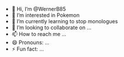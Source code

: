 - 👋 Hi, I’m @WernerB85
- 👀 I’m interested in Pokemon
- 🌱 I’m currently learning to stop monologues
- 💞️ I’m looking to collaborate on ...
- 📫 How to reach me ...
- 😄 Pronouns: ...
- ⚡ Fun fact: ...

<!---
WernerB85/WernerB85 is a ✨ special ✨ repository because its `README.md` (this file) appears on your GitHub profile.
You can click the Preview link to take a look at your changes.
--->
